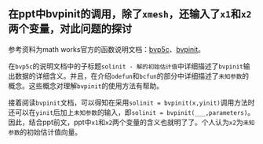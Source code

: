 在ppt中bvpinit的调用，除了`xmesh`，还输入了`x1`和`x2`两个变量，对此问题的探讨
---
参考资料为math works官方的函数说明文档：[bvp5c](https://ww2.mathworks.cn/help/matlab/ref/bvp5c.html)、[bvpinit](https://ww2.mathworks.cn/help/matlab/ref/bvpinit.html#mw_1c665a1d-6f2b-438a-95eb-6c6a2cd19026)。

在`bvp5c`的说明文档中的子标题`solinit - 解的初始估计值`中详细描述了`bvpinit`输出数据的详细含义。并且，在介绍`odefun`和`bcfun`的部分中详细描述了`未知参数`的概念。这些概念对理解`bvpinit`的使用方法有帮助。

接着阅读`bvpinit`文档，可以得知在采用`solinit = bvpinit(x,yinit)`调用方法时还可以在`yinit`后加上`未知参数`的输入，即`solinit = bvpinit(___,parameters)`。因此，结合ppt前文，ppt中`x1`和`x2`两个变量的含义也就明了了。个人认为`x2`为`未知参数`的初始估计值向量。
